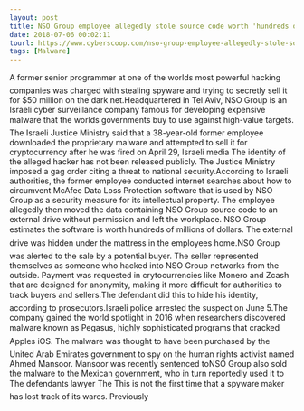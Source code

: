 ```yaml
---
layout: post
title: NSO Group employee allegedly stole source code worth 'hundreds of millions of dollars'
date: 2018-07-06 00:02:11
tourl: https://www.cyberscoop.com/nso-group-employee-allegedly-stole-source-code-worth-hundreds-millions-dollars/?category_news=technology
tags: [Malware]
---
```

A former senior programmer at one of the worlds most powerful hacking companies was charged with stealing spyware and trying to secretly sell it for $50 million on the dark net.Headquartered in Tel Aviv, NSO Group is an Israeli cyber surveillance company famous for developing expensive malware that the worlds governments buy to use against high-value targets. The Israeli Justice Ministry said that a 38-year-old former employee downloaded the proprietary malware and attempted to sell it for cryptocurrency after he was fired on April 29, Israeli media The identity of the alleged hacker has not been released publicly. The Justice Ministry imposed a gag order citing a threat to national security.According to Israeli authorities, the former employee conducted internet searches about how to circumvent McAfee Data Loss Protection software that is used by NSO Group as a security measure for its intellectual property. The employee allegedly then moved the data containing NSO Group source code to an external drive without permission and left the workplace. NSO Group estimates the software is worth hundreds of millions of dollars. The external drive was hidden under the mattress in the employees home.NSO Group was alerted to the sale by a potential buyer. The seller represented themselves as someone who hacked into NSO Group networks from the outside. Payment was requested in crytocurrencies like Monero and Zcash that are designed for anonymity, making it more difficult for authorities to track buyers and sellers.The defendant did this to hide his identity, according to prosecutors.Israeli police arrested the suspect on June 5.The company gained the world spotlight in 2016 when researchers discovered malware known as Pegasus, highly sophisticated programs that cracked Apples iOS. The malware was thought to have been purchased by the United Arab Emirates government to spy on the human rights activist named Ahmed Mansoor. Mansoor was recently sentenced toNSO Group also sold the malware to the Mexican government, who in turn reportedly used it to The defendants lawyer The This is not the first time that a spyware maker has lost track of its wares. Previously